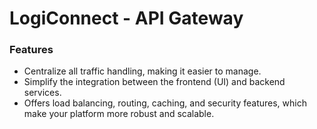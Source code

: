 # LogiConnect - API Gateway

### Features

- Centralize all traffic handling, making it easier to manage.
- Simplify the integration between the frontend (UI) and backend services.
- Offers load balancing, routing, caching, and security features, which make your platform more robust and scalable.
